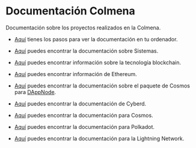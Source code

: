 # Documentación Colmena

Documentación sobre los proyectos realizados en la Colmena.

- [Aquí](instalDoc.md) tienes los pasos para ver la documentación en tu ordenador.

- [Aquí](sistemas.md) puedes encontrar la documentación sobre Sistemas.

- [Aquí](introblock.md) puedes encontrar información sobre la tecnología blockchain.

- [Aquí](ethblock.md) puedes encontrar información de Ethereum.

- [Aquí](DAppNodeCosmos.md) puedes encontrar la documentación sobre el paquete de Cosmos para [DAppNode](https://github.com/dappnode/DAppNode).

- [Aquí](cyberd.md) puedes encontrar la documentación de Cyberd.

- [Aquí](cosmos.md) puedes encontrar la documentación para Cosmos.

- [Aquí](polkadot.md) puedes encontrar la documentación para Polkadot.

- [Aquí](lightning-index.md) puedes encontrar la documentación para la Lightning Network.
